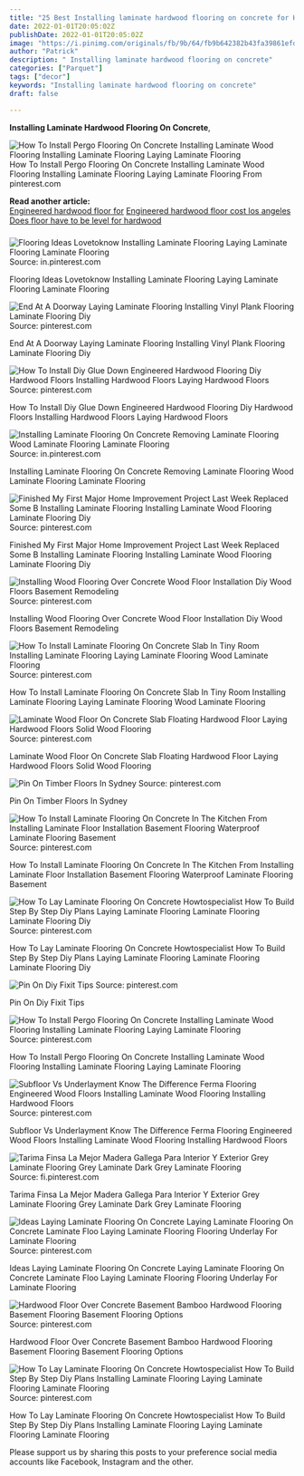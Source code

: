 ```yaml
---
title: "25 Best Installing laminate hardwood flooring on concrete for Home Decor"
date: 2022-01-01T20:05:02Z
publishDate: 2022-01-01T20:05:02Z
image: "https://i.pinimg.com/originals/fb/9b/64/fb9b642382b43fa39861efdfe6d71c4a.jpg"
author: "Patrick"
description: " Installing laminate hardwood flooring on concrete"
categories: ["Parquet"]
tags: ["decor"]
keywords: "Installing laminate hardwood flooring on concrete"
draft: false

---
```

<!-- Head tag Code -->
**Installing Laminate Hardwood Flooring On Concrete**, 

![How To Install Pergo Flooring On Concrete Installing Laminate Wood Flooring Installing Laminate Flooring Laying Laminate Flooring](https://i.pinimg.com/originals/15/34/de/1534de9d9d6e6d4534651d2d5323d947.jpg "How To Install Pergo Flooring On Concrete Installing Laminate Wood Flooring Installing Laminate Flooring Laying Laminate Flooring")
How To Install Pergo Flooring On Concrete Installing Laminate Wood Flooring Installing Laminate Flooring Laying Laminate Flooring From pinterest.com

**Read another article:**  
[Engineered hardwood floor for](/engineered-hardwood-floor-for/)
[Engineered hardwood floor cost los angeles](/engineered-hardwood-floor-cost-los-angeles/)
[Does floor have to be level for hardwood](/does-floor-have-to-be-level-for-hardwood/)




### 

 


![Flooring Ideas Lovetoknow Installing Laminate Flooring Laying Laminate Flooring Laminate Flooring](https://i.pinimg.com/474x/34/ab/31/34ab31c6f3f2d842a7d07f28d95fe2a8.jpg "Flooring Ideas Lovetoknow Installing Laminate Flooring Laying Laminate Flooring Laminate Flooring")
Source: in.pinterest.com

Flooring Ideas Lovetoknow Installing Laminate Flooring Laying Laminate Flooring Laminate Flooring  

![End At A Doorway Laying Laminate Flooring Installing Vinyl Plank Flooring Laminate Flooring Diy](https://i.pinimg.com/originals/d4/93/c8/d493c87a1b6bcffea6fff64853a95cd2.jpg "End At A Doorway Laying Laminate Flooring Installing Vinyl Plank Flooring Laminate Flooring Diy")
Source: pinterest.com

End At A Doorway Laying Laminate Flooring Installing Vinyl Plank Flooring Laminate Flooring Diy  

![How To Install Diy Glue Down Engineered Hardwood Flooring Diy Hardwood Floors Installing Hardwood Floors Laying Hardwood Floors](https://i.pinimg.com/originals/26/6c/b4/266cb48bed430c611dea4a7c4fafc1cc.jpg "How To Install Diy Glue Down Engineered Hardwood Flooring Diy Hardwood Floors Installing Hardwood Floors Laying Hardwood Floors")
Source: pinterest.com

How To Install Diy Glue Down Engineered Hardwood Flooring Diy Hardwood Floors Installing Hardwood Floors Laying Hardwood Floors  

![Installing Laminate Flooring On Concrete Removing Laminate Flooring Wood Laminate Flooring Laminate Flooring](https://i.pinimg.com/originals/57/02/91/570291a76026c7e3c8826631123015f1.jpg "Installing Laminate Flooring On Concrete Removing Laminate Flooring Wood Laminate Flooring Laminate Flooring")
Source: in.pinterest.com

Installing Laminate Flooring On Concrete Removing Laminate Flooring Wood Laminate Flooring Laminate Flooring  

![Finished My First Major Home Improvement Project Last Week Replaced Some B Installing Laminate Flooring Installing Laminate Wood Flooring Laminate Flooring Diy](https://i.ytimg.com/vi/ph5WtpGWReU/maxresdefault.jpg "Finished My First Major Home Improvement Project Last Week Replaced Some B Installing Laminate Flooring Installing Laminate Wood Flooring Laminate Flooring Diy")
Source: pinterest.com

Finished My First Major Home Improvement Project Last Week Replaced Some B Installing Laminate Flooring Installing Laminate Wood Flooring Laminate Flooring Diy  

![Installing Wood Flooring Over Concrete Wood Floor Installation Diy Wood Floors Basement Remodeling](https://i.pinimg.com/originals/57/4c/a1/574ca13a0fc41ca081e191eaa062d900.jpg "Installing Wood Flooring Over Concrete Wood Floor Installation Diy Wood Floors Basement Remodeling")
Source: pinterest.com

Installing Wood Flooring Over Concrete Wood Floor Installation Diy Wood Floors Basement Remodeling  

![How To Install Laminate Flooring On Concrete Slab In Tiny Room Installing Laminate Flooring Laying Laminate Flooring Wood Laminate Flooring](https://i.ytimg.com/vi/a3I_orIfenU/maxresdefault.jpg "How To Install Laminate Flooring On Concrete Slab In Tiny Room Installing Laminate Flooring Laying Laminate Flooring Wood Laminate Flooring")
Source: pinterest.com

How To Install Laminate Flooring On Concrete Slab In Tiny Room Installing Laminate Flooring Laying Laminate Flooring Wood Laminate Flooring  

![Laminate Wood Floor On Concrete Slab Floating Hardwood Floor Laying Hardwood Floors Solid Wood Flooring](https://i.pinimg.com/originals/ed/62/df/ed62dfefd8069f773621ffdec8f14355.jpg "Laminate Wood Floor On Concrete Slab Floating Hardwood Floor Laying Hardwood Floors Solid Wood Flooring")
Source: pinterest.com

Laminate Wood Floor On Concrete Slab Floating Hardwood Floor Laying Hardwood Floors Solid Wood Flooring  

![Pin On Timber Floors In Sydney](https://i.pinimg.com/originals/ff/3a/ba/ff3abaff16a36acf8d5bf6e134302462.jpg "Pin On Timber Floors In Sydney")
Source: pinterest.com

Pin On Timber Floors In Sydney  

![How To Install Laminate Flooring On Concrete In The Kitchen From Installing Laminate Floor Installation Basement Flooring Waterproof Laminate Flooring Basement](https://i.pinimg.com/originals/ab/b9/3d/abb93d3d581d30a35b3e2e4cd8b05f17.jpg "How To Install Laminate Flooring On Concrete In The Kitchen From Installing Laminate Floor Installation Basement Flooring Waterproof Laminate Flooring Basement")
Source: pinterest.com

How To Install Laminate Flooring On Concrete In The Kitchen From Installing Laminate Floor Installation Basement Flooring Waterproof Laminate Flooring Basement  

![How To Lay Laminate Flooring On Concrete Howtospecialist How To Build Step By Step Diy Plans Laying Laminate Flooring Laminate Flooring Laminate Flooring Diy](https://i.pinimg.com/originals/45/7e/d4/457ed4c54a2bca1e5ff2088a0a08f602.jpg "How To Lay Laminate Flooring On Concrete Howtospecialist How To Build Step By Step Diy Plans Laying Laminate Flooring Laminate Flooring Laminate Flooring Diy")
Source: pinterest.com

How To Lay Laminate Flooring On Concrete Howtospecialist How To Build Step By Step Diy Plans Laying Laminate Flooring Laminate Flooring Laminate Flooring Diy  

![Pin On Diy Fixit Tips](https://i.ytimg.com/vi/rqgv9qnM6rM/maxresdefault.jpg "Pin On Diy Fixit Tips")
Source: pinterest.com

Pin On Diy Fixit Tips  

![How To Install Pergo Flooring On Concrete Installing Laminate Wood Flooring Installing Laminate Flooring Laying Laminate Flooring](https://i.pinimg.com/originals/15/34/de/1534de9d9d6e6d4534651d2d5323d947.jpg "How To Install Pergo Flooring On Concrete Installing Laminate Wood Flooring Installing Laminate Flooring Laying Laminate Flooring")
Source: pinterest.com

How To Install Pergo Flooring On Concrete Installing Laminate Wood Flooring Installing Laminate Flooring Laying Laminate Flooring  

![Subfloor Vs Underlayment Know The Difference Ferma Flooring Engineered Wood Floors Installing Laminate Wood Flooring Installing Hardwood Floors](https://i.pinimg.com/originals/18/c1/a8/18c1a8ff60681b4bec5af9db0838200e.jpg "Subfloor Vs Underlayment Know The Difference Ferma Flooring Engineered Wood Floors Installing Laminate Wood Flooring Installing Hardwood Floors")
Source: pinterest.com

Subfloor Vs Underlayment Know The Difference Ferma Flooring Engineered Wood Floors Installing Laminate Wood Flooring Installing Hardwood Floors  

![Tarima Finsa La Mejor Madera Gallega Para Interior Y Exterior Grey Laminate Flooring Grey Laminate Dark Grey Laminate Flooring](https://i.pinimg.com/originals/5f/e5/af/5fe5afd982a3b1807fc0b2264a9b671a.jpg "Tarima Finsa La Mejor Madera Gallega Para Interior Y Exterior Grey Laminate Flooring Grey Laminate Dark Grey Laminate Flooring")
Source: fi.pinterest.com

Tarima Finsa La Mejor Madera Gallega Para Interior Y Exterior Grey Laminate Flooring Grey Laminate Dark Grey Laminate Flooring  

![Ideas Laying Laminate Flooring On Concrete Laying Laminate Flooring On Concrete Laminate Floo Laying Laminate Flooring Flooring Underlay For Laminate Flooring](https://i.pinimg.com/originals/bc/cc/75/bccc750b6ec7fe8e4d0ac0b3ffd44778.jpg "Ideas Laying Laminate Flooring On Concrete Laying Laminate Flooring On Concrete Laminate Floo Laying Laminate Flooring Flooring Underlay For Laminate Flooring")
Source: pinterest.com

Ideas Laying Laminate Flooring On Concrete Laying Laminate Flooring On Concrete Laminate Floo Laying Laminate Flooring Flooring Underlay For Laminate Flooring  

![Hardwood Floor Over Concrete Basement Bamboo Hardwood Flooring Basement Flooring Basement Flooring Options](https://i.pinimg.com/736x/9b/a0/fd/9ba0fdab828976174a709e6635bae839.jpg "Hardwood Floor Over Concrete Basement Bamboo Hardwood Flooring Basement Flooring Basement Flooring Options")
Source: pinterest.com

Hardwood Floor Over Concrete Basement Bamboo Hardwood Flooring Basement Flooring Basement Flooring Options  

![How To Lay Laminate Flooring On Concrete Howtospecialist How To Build Step By Step Diy Plans Installing Laminate Flooring Laying Laminate Flooring Laminate Flooring](https://i.pinimg.com/originals/fb/9b/64/fb9b642382b43fa39861efdfe6d71c4a.jpg "How To Lay Laminate Flooring On Concrete Howtospecialist How To Build Step By Step Diy Plans Installing Laminate Flooring Laying Laminate Flooring Laminate Flooring")
Source: pinterest.com

How To Lay Laminate Flooring On Concrete Howtospecialist How To Build Step By Step Diy Plans Installing Laminate Flooring Laying Laminate Flooring Laminate Flooring  

Please support us by sharing this posts to your preference social media accounts like Facebook, Instagram and the other.

